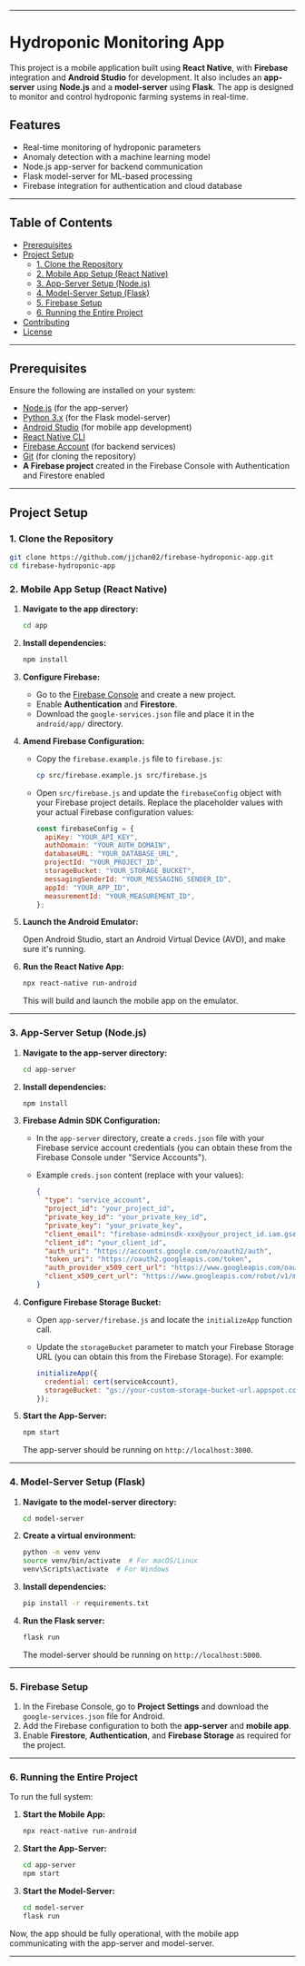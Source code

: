 
---

# Hydroponic Monitoring App

This project is a mobile application built using **React Native**, with **Firebase** integration and **Android Studio** for development. It also includes an **app-server** using **Node.js** and a **model-server** using **Flask**. The app is designed to monitor and control hydroponic farming systems in real-time.

## Features

- Real-time monitoring of hydroponic parameters
- Anomaly detection with a machine learning model
- Node.js app-server for backend communication
- Flask model-server for ML-based processing
- Firebase integration for authentication and cloud database

---

## Table of Contents

- [Prerequisites](#prerequisites)
- [Project Setup](#project-setup)
  - [1. Clone the Repository](#1-clone-the-repository)
  - [2. Mobile App Setup (React Native)](#2-mobile-app-setup-react-native)
  - [3. App-Server Setup (Node.js)](#3-app-server-setup-nodejs)
  - [4. Model-Server Setup (Flask)](#4-model-server-setup-flask)
  - [5. Firebase Setup](#5-firebase-setup)
  - [6. Running the Entire Project](#6-running-the-entire-project)
- [Contributing](#contributing)
- [License](#license)

---

## Prerequisites

Ensure the following are installed on your system:

- [Node.js](https://nodejs.org/) (for the app-server)
- [Python 3.x](https://www.python.org/downloads/) (for the Flask model-server)
- [Android Studio](https://developer.android.com/studio) (for mobile app development)
- [React Native CLI](https://reactnative.dev/docs/environment-setup)
- [Firebase Account](https://firebase.google.com/) (for backend services)
- [Git](https://git-scm.com/) (for cloning the repository)
- **A Firebase project** created in the Firebase Console with Authentication and Firestore enabled

---

## Project Setup

### 1. Clone the Repository

```bash
git clone https://github.com/jjchan02/firebase-hydroponic-app.git
cd firebase-hydroponic-app
```

### 2. Mobile App Setup (React Native)

1. **Navigate to the app directory:**

   ```bash
   cd app
   ```

2. **Install dependencies:**

   ```bash
   npm install
   ```

3. **Configure Firebase:**

   - Go to the [Firebase Console](https://console.firebase.google.com/) and create a new project.
   - Enable **Authentication** and **Firestore**.
   - Download the `google-services.json` file and place it in the `android/app/` directory.

4. **Amend Firebase Configuration:**

   - Copy the `firebase.example.js` file to `firebase.js`:

     ```bash
     cp src/firebase.example.js src/firebase.js
     ```

   - Open `src/firebase.js` and update the `firebaseConfig` object with your Firebase project details. Replace the placeholder values with your actual Firebase configuration values:

     ```js
     const firebaseConfig = {
       apiKey: "YOUR_API_KEY",
       authDomain: "YOUR_AUTH_DOMAIN",
       databaseURL: "YOUR_DATABASE_URL",
       projectId: "YOUR_PROJECT_ID",
       storageBucket: "YOUR_STORAGE_BUCKET",
       messagingSenderId: "YOUR_MESSAGING_SENDER_ID",
       appId: "YOUR_APP_ID",
       measurementId: "YOUR_MEASUREMENT_ID",
     };
     ```

5. **Launch the Android Emulator:**

   Open Android Studio, start an Android Virtual Device (AVD), and make sure it's running.

6. **Run the React Native App:**

   ```bash
   npx react-native run-android
   ```

   This will build and launch the mobile app on the emulator.

---

### 3. App-Server Setup (Node.js)

1. **Navigate to the app-server directory:**

   ```bash
   cd app-server
   ```

2. **Install dependencies:**

   ```bash
   npm install
   ```

3. **Firebase Admin SDK Configuration:**

   - In the `app-server` directory, create a `creds.json` file with your Firebase service account credentials (you can obtain these from the Firebase Console under "Service Accounts").
   - Example `creds.json` content (replace with your values):

     ```json
     {
       "type": "service_account",
       "project_id": "your_project_id",
       "private_key_id": "your_private_key_id",
       "private_key": "your_private_key",
       "client_email": "firebase-adminsdk-xxx@your_project_id.iam.gserviceaccount.com",
       "client_id": "your_client_id",
       "auth_uri": "https://accounts.google.com/o/oauth2/auth",
       "token_uri": "https://oauth2.googleapis.com/token",
       "auth_provider_x509_cert_url": "https://www.googleapis.com/oauth2/v1/certs",
       "client_x509_cert_url": "https://www.googleapis.com/robot/v1/metadata/x509/firebase-adminsdk-xxx@your_project_id.iam.gserviceaccount.com"
     }
     ```

4. **Configure Firebase Storage Bucket:**

   - Open `app-server/firebase.js` and locate the `initializeApp` function call.
   - Update the `storageBucket` parameter to match your Firebase Storage URL (you can obtain this from the Firebase Storage). For example:

     ```js
     initializeApp({
       credential: cert(serviceAccount),
       storageBucket: "gs://your-custom-storage-bucket-url.appspot.com",
     });
     ```

5. **Start the App-Server:**

   ```bash
   npm start
   ```

   The app-server should be running on `http://localhost:3000`.

---

### 4. Model-Server Setup (Flask)

1. **Navigate to the model-server directory:**

   ```bash
   cd model-server
   ```

2. **Create a virtual environment:**

   ```bash
   python -m venv venv
   source venv/bin/activate  # For macOS/Linux
   venv\Scripts\activate  # For Windows
   ```

3. **Install dependencies:**

   ```bash
   pip install -r requirements.txt
   ```

4. **Run the Flask server:**

   ```bash
   flask run
   ```

   The model-server should be running on `http://localhost:5000`.

---

### 5. Firebase Setup

1. In the Firebase Console, go to **Project Settings** and download the `google-services.json` file for Android.
2. Add the Firebase configuration to both the **app-server** and **mobile app**.
3. Enable **Firestore**, **Authentication**, and **Firebase Storage** as required for the project.

---

### 6. Running the Entire Project

To run the full system:

1. **Start the Mobile App:**

   ```bash
   npx react-native run-android
   ```

2. **Start the App-Server:**

   ```bash
   cd app-server
   npm start
   ```

3. **Start the Model-Server:**

   ```bash
   cd model-server
   flask run
   ```

Now, the app should be fully operational, with the mobile app communicating with the app-server and model-server.

---
